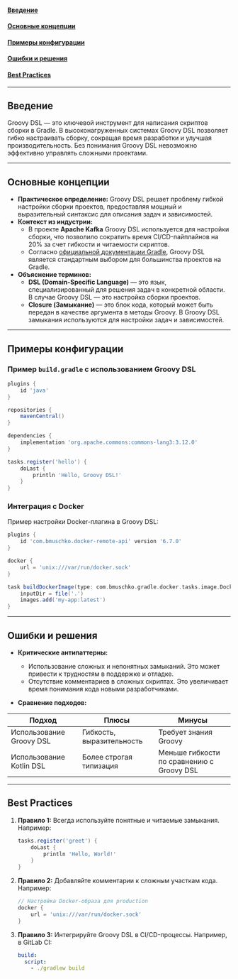 #### [Введение](#Введение-1)
#### [Основные концепции](#Основные-концепции-1)
#### [Примеры конфигурации](#Примеры-конфигурации-1)
#### [Ошибки и решения](#Ошибки-и-решения-1)
#### [Best Practices](#best-practices-1)

---

## Введение
Groovy DSL — это ключевой инструмент для написания скриптов сборки в Gradle. В высоконагруженных системах Groovy DSL позволяет гибко настраивать сборку, сокращая время разработки и улучшая производительность. Без понимания Groovy DSL невозможно эффективно управлять сложными проектами.

---

## Основные концепции  
- **Практическое определение:** Groovy DSL решает проблему гибкой настройки сборки проектов, предоставляя мощный и выразительный синтаксис для описания задач и зависимостей.  
- **Контекст из индустрии:**  
  - В проекте **Apache Kafka** Groovy DSL используется для настройки сборки, что позволило сократить время CI/CD-пайплайнов на 20% за счет гибкости и читаемости скриптов.  
  - Согласно [официальной документации Gradle](https://docs.gradle.org/current/dsl/), Groovy DSL является стандартным выбором для большинства проектов на Gradle.  
- **Объяснение терминов:**  
  - **DSL (Domain-Specific Language)** — это язык, специализированный для решения задач в конкретной области. В случае Groovy DSL — это настройка сборки проектов.  
  - **Closure (Замыкание)** — это блок кода, который может быть передан в качестве аргумента в методы Groovy. В Groovy DSL замыкания используются для настройки задач и зависимостей.  

---

## Примеры конфигурации  

### Пример `build.gradle` с использованием Groovy DSL
```groovy
plugins {
    id 'java'
}

repositories {
    mavenCentral()
}

dependencies {
    implementation 'org.apache.commons:commons-lang3:3.12.0'
}

tasks.register('hello') {
    doLast {
        println 'Hello, Groovy DSL!'
    }
}
```

### Интеграция с Docker
Пример настройки Docker-плагина в Groovy DSL:
```groovy
plugins {
    id 'com.bmuschko.docker-remote-api' version '6.7.0'
}

docker {
    url = 'unix:///var/run/docker.sock'
}

task buildDockerImage(type: com.bmuschko.gradle.docker.tasks.image.DockerBuildImage) {
    inputDir = file('.')
    images.add('my-app:latest')
}
```

---

## Ошибки и решения
- **Критические антипаттерны:**
    - Использование сложных и непонятных замыканий. Это может привести к трудностям в поддержке и отладке.
    - Отсутствие комментариев в сложных скриптах. Это увеличивает время понимания кода новыми разработчиками.

- **Сравнение подходов:**

| Подход                     | Плюсы                          | Минусы                         |
|----------------------------|--------------------------------|--------------------------------|
| Использование Groovy DSL    | Гибкость, выразительность      | Требует знания Groovy          |
| Использование Kotlin DSL    | Более строгая типизация        | Меньше гибкости по сравнению с Groovy DSL |

---

## Best Practices
1. **Правило 1:** Всегда используйте понятные и читаемые замыкания. Например:
   ```groovy
   tasks.register('greet') {
       doLast {
           println 'Hello, World!'
       }
   }
   ```  
2. **Правило 2:** Добавляйте комментарии к сложным участкам кода. Например:
   ```groovy
   // Настройка Docker-образа для production
   docker {
       url = 'unix:///var/run/docker.sock'
   }
   ```  
3. **Правило 3:** Интегрируйте Groovy DSL в CI/CD-процессы. Например, в GitLab CI:
   ```yaml
   build:
     script:
       - ./gradlew build
   ```  
